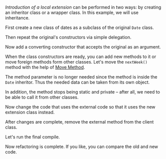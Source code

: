 <i>Introduction of a local extension</i> can be performed in two ways: by creating an inheritor class or a wrapper class. In this example, we will use inheritance.

First create a new class of dates as a subclass of the original <code>Date</code> class.

Then repeat the original's constructors via simple delegation.

Now add a converting constructor that accepts the original as an argument.

When the class constructors are ready, you can add new methods to it or move foreign methods form other classes. Let's move the <code>nextWeek()</code> method with the help of <a href="/move-method">Move Method</a>.

The method parameter is no longer needed since the method is inside the <code>Date</code> inheritor. Thus the needed data can be taken from its own object.

In addition, the method stops being static and private – after all, we need to be able to call it from other classes.

Now change the code that uses the external code so that it uses the new extension class instead.

After changes are complete, remove the external method from the client class.

Let's run the final compile.

Now refactoring is complete. If you like, you can compare the old and new code.